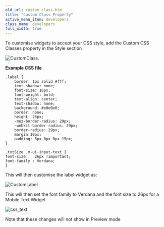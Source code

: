 ```yaml
---
old_url: custom_class.htm
title: "Custom Class Property"
active_menu_item: developers
class_name: developers
full_width: true
---
```



To customise widgets to accept your CSS style, add the Custom CSS Classes property in the Style section

![CustomClass.](/img/docs/customclass..zoom74.png)

**Example CSS file**

    .label {
        border: 1px solid #fff;
        text-shadow: none;
        font-size: 16px;
        font-weight: bold;
        text-align: center;
        text-shadow: none;
        background: #e0e0e0;
        border: none;
        height: 26px;
        -moz-border-radius: 29px;
        -webkit-border-radius: 29px;
        border-radius: 29px;
        margin:10px;
        padding: 6px 0px 0px 15px;
    }
     
    .txtSize .m-ui-input-text {
    font-size :  26px !important;
    font-family : Verdana;
    }
  

This will then customise the label widget as:

![CustomLabel](/img/docs/customlabel.png)

This will then set the font family to Verdana and the font size to 26px for a Mobile Text Widget

![css\_text](/img/docs/css_text.png)

Note that these changes will not show in Preview mode

